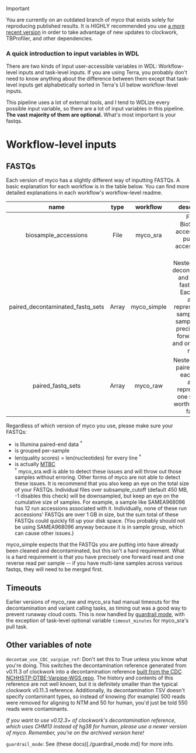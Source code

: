 > [!IMPORTANT]  
> You are currently on an outdated branch of myco that exists solely for reproducing published results. It is HIGHLY recommended you use [a more recent version](https://github.com/aofarrel/myco) in order to take advantage of new updates to clockwork, TBProfiler, and other dependencies.

### A quick introduction to input variables in WDL
There are two kinds of input user-accessible variables in WDL: Workflow-level inputs and task-level inputs. If you are using Terra, you probably don't need to know anything about the difference between them except that task-level inputs get alphabetically sorted in Terra's UI below workflow-level inputs. 

This pipeline uses a lot of external tools, and I tend to WDLize every possible input variable, so there are a lot of input variables in this pipeline. **The vast majority of them are optional.** What's most important is your fastqs.

# Workflow-level inputs  

## FASTQs  
Each version of myco has a slightly different way of inputting FASTQs. A basic explanation for each workflow is in the table below. You can find more detailed explanations in each workflow's workflow-level readme.  
  
| name | type | workflow | description |  
|:---:|:---:|:---:|:---:|  
| biosample_accessions | File | myco_sra | File of BioSample accessions to pull, one accession per line |  
| paired_decontaminated_fastq_sets | Array | myco_simple| Nested array of decontaminated and merged fastq pairs. Each inner array represents one sample; each sample needs precisely one forward read and one reverse read. |  
| paired_fastq_sets | Array | myco_raw | Nested array of paired fastqs, each inner array representing one samples worth of paired fastqs |
  
Regardless of which version of myco you use, please make sure your FASTQs:
* is Illumina paired-end data <sup>†</sup>  
* is grouped per-sample   
* len(quality scores) = len(nucleotides) for every line <sup>†</sup>  
* is actually [MTBC](https://www.ncbi.nlm.nih.gov/Taxonomy/Browser/wwwtax.cgi?id=77643)  
<sup>†</sup> myco_sra.wdl is able to detect these issues and will throw out those samples without erroring. Other forms of myco are not able to detect these issues.
It is recommend that you also keep an eye on the total size of your FASTQs. Individual files over subsample_cutoff (default 450 MB, -1 disables this check) will be downsampled, but keep an eye on the cumulative size of samples. For example, a sample like SAMEA968096 has 12 run accessions associated with it. Individually, none of these run accessions' FASTQs are over 1 GB in size, but the sum total of these FASTQs could quickly fill up your disk space. (You probably should not be using SAMEA968096 anyway because it is in sample group, which can cause other issues.)

myco_simple expects that the FASTQs you are putting into have already been cleaned and decontaminated, but this isn't a hard requirement. What is a hard requirement is that you have precisely one forward read and one reverse read per sample -- if you have multi-lane samples across various fastqs, they will need to be merged first.


## Timeouts  
Earlier versions of myco_raw and myco_sra had manual timeouts for the decontamination and variant calling tasks, as timing out was a good way to prevent runaway cloud costs. This is now handled by [guardrail mode](./doc/guardrail_mode.md), with the exception of task-level optional variable `timeout_minutes` for myco_sra's pull task.


## Other variables of note
`decontam_use_CDC_varpipe_ref`: Don't set this to True unless you know what you're doing. This switches the decontamination reference generated from v0.11.3 of clockwork into a decontamination reference [built from the CDC NCHHSTP-DTBE-Varpipe-WGS repo](https://github.com/CDCgov/NCHHSTP-DTBE-Varpipe-WGS/blob/1227ab394a26be0c52a0c9b90c349198681f4f4e/tools/clockwork-0.11.3/OUT/build_references.sh). The history and contents of this reference are not well known, but it is definitely smaller than the typical clockwork v0.11.3 reference. Additionally, its decontamination TSV doesn't specify contaminant types, so instead of knowing (for example) 500 reads were removed for aligning to NTM and 50 for human, you'd just be told 550 reads were contaminants.

*If you want to use v0.12.3+ of clockwork's decontamination reference, which uses CHM13 instead of hg38 for human, please use a newer version of myco. Remember, you're on the archived version here!*

`guardrail_mode`: See (these docs)[./guardrail_mode.md] for more info.
